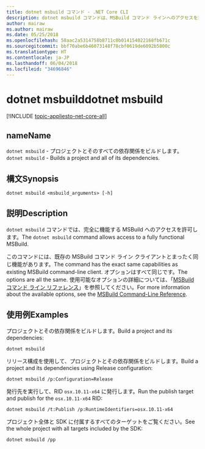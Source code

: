 ```yaml
---
title: dotnet msbuild コマンド - .NET Core CLI
description: dotnet msbuild コマンドは、MSBuild コマンド ラインへのアクセスを提供します。
author: mairaw
ms.author: mairaw
ms.date: 05/25/2018
ms.openlocfilehash: 58aac2a5314758b8711c0b014154022168fb671c
ms.sourcegitcommit: bbf70abe6b46073148f78cbf0619de6092b5800c
ms.translationtype: HT
ms.contentlocale: ja-JP
ms.lasthandoff: 06/04/2018
ms.locfileid: "34696846"
---
```

# <a name="dotnet-msbuild"></a><span data-ttu-id="88986-103">dotnet msbuild</span><span class="sxs-lookup"><span data-stu-id="88986-103">dotnet msbuild</span></span>

[!INCLUDE [topic-appliesto-net-core-all](../../../includes/topic-appliesto-net-core-all.md)]

## <a name="name"></a><span data-ttu-id="88986-104">name</span><span class="sxs-lookup"><span data-stu-id="88986-104">Name</span></span>

<span data-ttu-id="88986-105">`dotnet msbuild` - プロジェクトとそのすべての依存関係をビルドします。</span><span class="sxs-lookup"><span data-stu-id="88986-105">`dotnet msbuild` - Builds a project and all of its dependencies.</span></span>

## <a name="synopsis"></a><span data-ttu-id="88986-106">構文</span><span class="sxs-lookup"><span data-stu-id="88986-106">Synopsis</span></span>

`dotnet msbuild <msbuild_arguments> [-h]`

## <a name="description"></a><span data-ttu-id="88986-107">説明</span><span class="sxs-lookup"><span data-stu-id="88986-107">Description</span></span>

<span data-ttu-id="88986-108">`dotnet msbuild` コマンドでは、完全に機能する MSBuild へのアクセスを許可します。</span><span class="sxs-lookup"><span data-stu-id="88986-108">The `dotnet msbuild` command allows access to a fully functional MSBuild.</span></span>

<span data-ttu-id="88986-109">このコマンドには、既存の MSBuild コマンド ライン クライアントとまったく同じ機能があります。</span><span class="sxs-lookup"><span data-stu-id="88986-109">The command has the exact same capabilities as existing MSBuild command-line client.</span></span> <span data-ttu-id="88986-110">オプションはすべて同じです。</span><span class="sxs-lookup"><span data-stu-id="88986-110">The options are all the same.</span></span> <span data-ttu-id="88986-111">使用可能なオプションの詳細については、「[MSBuild コマンド ライン リファレンス](/visualstudio/msbuild/msbuild-command-line-reference)」を参照してください。</span><span class="sxs-lookup"><span data-stu-id="88986-111">For more information about the available options, see the [MSBuild Command-Line Reference](/visualstudio/msbuild/msbuild-command-line-reference).</span></span>

## <a name="examples"></a><span data-ttu-id="88986-112">使用例</span><span class="sxs-lookup"><span data-stu-id="88986-112">Examples</span></span>

<span data-ttu-id="88986-113">プロジェクトとその依存関係をビルドします。</span><span class="sxs-lookup"><span data-stu-id="88986-113">Build a project and its dependencies:</span></span>

`dotnet msbuild`

<span data-ttu-id="88986-114">リリース構成を使用して、プロジェクトとその依存関係をビルドします。</span><span class="sxs-lookup"><span data-stu-id="88986-114">Build a project and its dependencies using Release configuration:</span></span>

`dotnet msbuild /p:Configuration=Release`

<span data-ttu-id="88986-115">発行先を実行して、RID `osx.10.11-x64` に発行します。</span><span class="sxs-lookup"><span data-stu-id="88986-115">Run the publish target and publish for the `osx.10.11-x64` RID:</span></span>

`dotnet msbuild /t:Publish /p:RuntimeIdentifiers=osx.10.11-x64`

<span data-ttu-id="88986-116">プロジェクト全体と SDK に付属するすべてのターゲットをご覧ください。</span><span class="sxs-lookup"><span data-stu-id="88986-116">See the whole project with all targets included by the SDK:</span></span>

`dotnet msbuild /pp`
